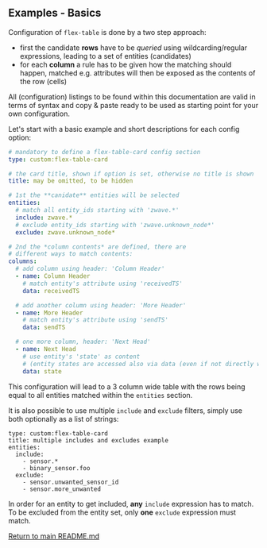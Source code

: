 ## Examples - Basics

Configuration of `flex-table` is done by a two step approach:

  - first the candidate **rows** have to be *queried* using 
    wildcarding/regular expressions, leading to a set of 
    entities (candidates)
  - for each **column** a rule has to be given how 
    the matching should happen, matched e.g. attributes will 
    then be exposed as the contents of the row (cells)

All (configuration) listings to be found within this documentation are valid 
in terms of syntax and copy & paste ready to be used as starting point for your
own configuration.

Let's start with a basic example and short descriptions for each config option:

``` yaml
# mandatory to define a flex-table-card config section
type: custom:flex-table-card 

# the card title, shown if option is set, otherwise no title is shown
title: may be omitted, to be hidden

# 1st the **canidate** entities will be selected
entities:
  # match all entity_ids starting with 'zwave.*'
  include: zwave.*
  # exclude entity_ids starting with 'zwave.unknown_node*'
  exclude: zwave.unknown_node*

# 2nd the *column contents* are defined, there are
# different ways to match contents:
columns:
  # add column using header: 'Column Header'
  - name: Column Header
    # match entity's attribute using 'receivedTS' 
    data: receivedTS

  # add another column using header: 'More Header'
  - name: More Header
    # match entity's attribute using 'sendTS'
    data: sendTS

  # one more column, header: 'Next Head'
  - name: Next Head
    # use entity's 'state' as content 
    # (entity states are accessed also via data (even if not directly within its attributes))
    data: state
```

This configuration will lead to a 3 column wide table with the rows being 
equal to all entities matched within the `entities` section. 

It is also possible to use multiple `include` and `exclude` filters,
simply use both optionally as a list of strings:
```
type: custom:flex-table-card
title: multiple includes and excludes example
entities:
  include: 
    - sensor.*
  	- binary_sensor.foo
  exclude:
    - sensor.unwanted_sensor_id 
    - sensor.more_unwanted
```
In order for an entity to get included, **any** `include` expression has to match. 
To be excluded from the entity set, only **one** `exclude` expression must match.



[Return to main README.md](../README.md)
